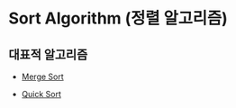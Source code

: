 # Sort Algorithm (정렬 알고리즘)

## 대표적 알고리즘

- [Merge Sort](merge_sort.md)

- [Quick Sort](quick_sort.md)